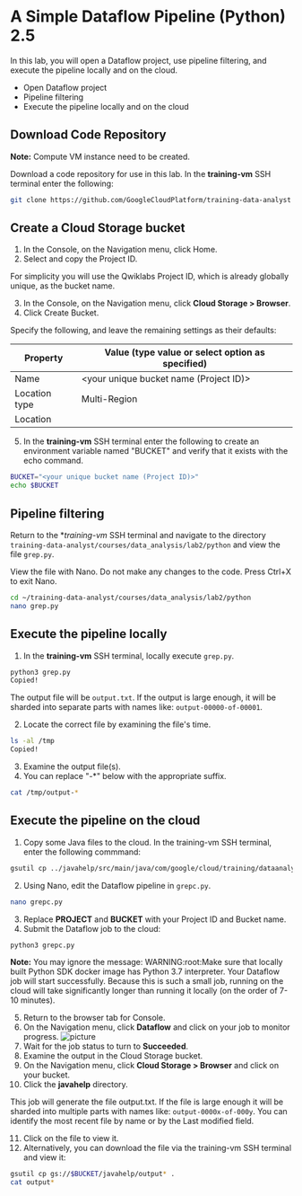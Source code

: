 # A Simple Dataflow Pipeline (Python) 2.5

In this lab, you will open a Dataflow project, use pipeline filtering, and execute the pipeline locally and on the cloud.
* Open Dataflow project
* Pipeline filtering
* Execute the pipeline locally and on the cloud

## Download Code Repository
**Note:** Compute VM instance need to be created.

Download a code repository for use in this lab. In the **training-vm** SSH terminal enter the following:
```bash
git clone https://github.com/GoogleCloudPlatform/training-data-analyst
```

## Create a Cloud Storage bucket
1. In the Console, on the Navigation menu, click Home.
2. Select and copy the Project ID.

For simplicity you will use the Qwiklabs Project ID, which is already globally unique, as the bucket name.

3. In the Console, on the Navigation menu, click **Cloud Storage > Browser**.
4. Click Create Bucket.

Specify the following, and leave the remaining settings as their defaults:

Property      | Value (type value or select option as specified)
------------- | ----------------------------------------------------
Name          | <your unique bucket name (Project ID)>
Location type | Multi-Region
Location      | <Your location>

5. In the **training-vm** SSH terminal enter the following to create an environment variable named "BUCKET" and verify that it exists with the echo command.
```bash
BUCKET="<your unique bucket name (Project ID)>"
echo $BUCKET
```

## Pipeline filtering
Return to the **training-vm* SSH terminal and navigate to the directory `training-data-analyst/courses/data_analysis/lab2/python` and view the file `grep.py`.

View the file with Nano. Do not make any changes to the code. Press Ctrl+X to exit Nano.
```bash
cd ~/training-data-analyst/courses/data_analysis/lab2/python
nano grep.py
```

## Execute the pipeline locally
1. In the **training-vm** SSH terminal, locally execute `grep.py`.
```bash
python3 grep.py
Copied!
```

The output file will be `output.txt`. If the output is large enough, it will be sharded into separate parts with names like: `output-00000-of-00001`.

2. Locate the correct file by examining the file's time.
```bash
ls -al /tmp
Copied!
```
3. Examine the output file(s).
4. You can replace "-*" below with the appropriate suffix.
```bash
cat /tmp/output-*
```

## Execute the pipeline on the cloud
1. Copy some Java files to the cloud. In the training-vm SSH terminal, enter the following commmand:
```bash
gsutil cp ../javahelp/src/main/java/com/google/cloud/training/dataanalyst/javahelp/*.java gs://$BUCKET/javahelp
```
2. Using Nano, edit the Dataflow pipeline in `grepc.py`.
```bash
nano grepc.py
```
3. Replace **PROJECT** and **BUCKET** with your Project ID and Bucket name.
4. Submit the Dataflow job to the cloud:
```bash
python3 grepc.py
```
**Note:** You may ignore the message: WARNING:root:Make sure that locally built Python SDK docker image has Python 3.7 interpreter. Your Dataflow job will start successfully.
Because this is such a small job, running on the cloud will take significantly longer than running it locally (on the order of 7-10 minutes).

5. Return to the browser tab for Console.
6. On the Navigation menu, click **Dataflow** and click on your job to monitor progress.
![picture](https://cdn.qwiklabs.com/PJjekfYHBQcxU4aMa%2Fej7C5KoXXXUuSYZdkn2QtU69w%3D)
7. Wait for the job status to turn to **Succeeded**.
8. Examine the output in the Cloud Storage bucket.
9. On the Navigation menu, click **Cloud Storage > Browser** and click on your bucket.
10. Click the **javahelp** directory.

This job will generate the file output.txt. If the file is large enough it will be sharded into multiple parts with names like: `output-0000x-of-000y`. You can identify the most recent file by name or by the Last modified field.

11. Click on the file to view it.
12. Alternatively, you can download the file via the training-vm SSH terminal and view it:
```bash
gsutil cp gs://$BUCKET/javahelp/output* .
cat output*
```